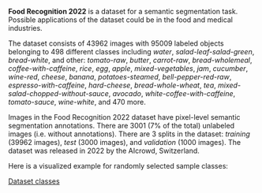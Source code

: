 **Food Recognition 2022** is a dataset for a semantic segmentation task. Possible applications of the dataset could be in the food and medical industries. 

The dataset consists of 43962 images with 95009 labeled objects belonging to 498 different classes including *water*, *salad-leaf-salad-green*, *bread-white*, and other: *tomato-raw*, *butter*, *carrot-raw*, *bread-wholemeal*, *coffee-with-caffeine*, *rice*, *egg*, *apple*, *mixed-vegetables*, *jam*, *cucumber*, *wine-red*, *cheese*, *banana*, *potatoes-steamed*, *bell-pepper-red-raw*, *espresso-with-caffeine*, *hard-cheese*, *bread-whole-wheat*, *tea*, *mixed-salad-chopped-without-sauce*, *avocado*, *white-coffee-with-caffeine*, *tomato-sauce*, *wine-white*, and 470 more.

Images in the Food Recognition 2022 dataset have pixel-level semantic segmentation annotations. There are 3001 (7% of the total) unlabeled images (i.e. without annotations). There are 3 splits in the dataset: *training* (39962 images), *test* (3000 images), and *validation* (1000 images). The dataset was released in 2022 by the AIcrowd, Switzerland.

Here is a visualized example for randomly selected sample classes:

[Dataset classes](https://github.com/dataset-ninja/food-recognition/raw/main/visualizations/classes_preview.webm)
